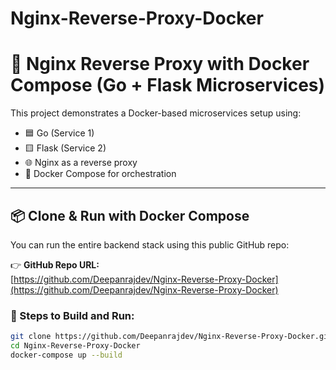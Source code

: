 # Nginx-Reverse-Proxy-Docker

# 🔁 Nginx Reverse Proxy with Docker Compose (Go + Flask Microservices)

This project demonstrates a Docker-based microservices setup using:

- 🟦 Go (Service 1)
- 🟨 Flask (Service 2)
- 🌐 Nginx as a reverse proxy
- 🐳 Docker Compose for orchestration

---

## 📦 Clone & Run with Docker Compose

You can run the entire backend stack using this public GitHub repo:

👉 **GitHub Repo URL:**  
[https://github.com/Deepanrajdev/Nginx-Reverse-Proxy-Docker](https://github.com/Deepanrajdev/Nginx-Reverse-Proxy-Docker)

### 🔧 Steps to Build and Run:

```bash
git clone https://github.com/Deepanrajdev/Nginx-Reverse-Proxy-Docker.git
cd Nginx-Reverse-Proxy-Docker
docker-compose up --build
